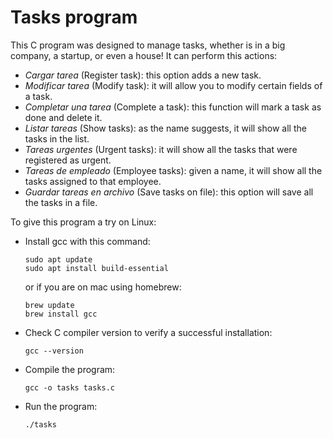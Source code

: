 # Tasks program
This C program was designed to manage tasks, whether is in a big company, a startup, or even a house! It can perform this actions:
- _Cargar tarea_ (Register task): this option adds a new task.
- _Modificar tarea_ (Modify task): it will allow you to modify certain fields of a task.
- _Completar una tarea_ (Complete a task): this function will mark a task as done and delete it.
- _Listar tareas_ (Show tasks): as the name suggests, it will show all the tasks in the list.
- _Tareas urgentes_ (Urgent tasks): it will show all the tasks that were registered as urgent.
- _Tareas de empleado_ (Employee tasks): given a name, it will show all the tasks assigned to that employee.
- _Guardar tareas en archivo_ (Save tasks on file): this option will save all the tasks in a file.

To give this program a try on Linux:
- Install gcc with this command:
  ```
  sudo apt update
  sudo apt install build-essential
  ```
  or if you are on mac using homebrew:
  ```
  brew update
  brew install gcc
  ```
- Check C compiler version to verify a successful installation:
  ```
  gcc --version
  ```
- Compile the program:
  ```
  gcc -o tasks tasks.c
  ```
- Run the program:
  ```
  ./tasks
  ```
